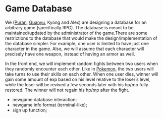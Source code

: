 # Game Database

We ([Puran](https://github.com/puranzhang), [Guanyu](https://github.com/RobinChenRichmond), Kyong and Alex) are designing a database for an arbitrary game (specifically RPG). The database is meant to be maintained/updated by the administrator of the game.There are some restrictions to the database that would make the design/implementation of the database simpler. For example, one user is limited to have just one character in the game.  Also, we will assume that each character will precisely have one weapon, instead of having an armor as well.

In the front end, we will implement random fights between two users when they randomly encounter each other. Like in [Pokemon](http://www.pokemon.com/us/), the two users will take turns to use their skills on each other. When one user dies, winner will gain some amount of exp based on his level relative to the loser’s level, while the loser will be revived a few seconds later with his hp/mp fully restored. The winner will not regain his hp/mp after the fight. 

- newgame database interaction;
- newgame info format (terminal-like);
- sign up function;